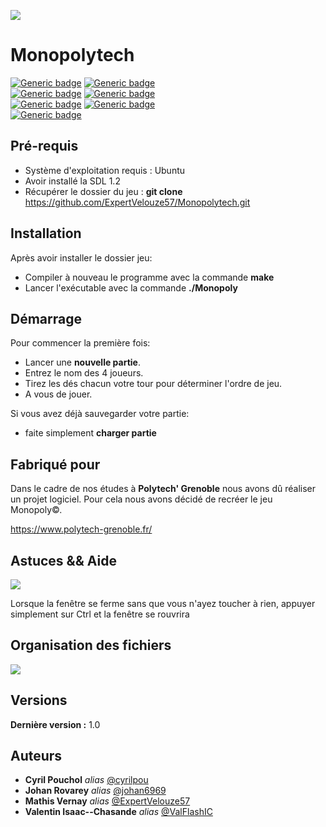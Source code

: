 ![](https://i.imgur.com/tpSdT3S.png)

# Monopolytech
[![Generic badge](https://img.shields.io/badge/Type-Game-black.svg)]()
[![Generic badge](https://img.shields.io/badge/Players-4-black.svg)]()
<br/>
[![Generic badge](https://img.shields.io/badge/Language-C-green.svg)](https://fr.wikipedia.org/wiki/C_(langage))
[![Generic badge](https://img.shields.io/badge/Made_With-SDL_1.2.15-green.svg)](https://www.libsdl.org/download-1.2.php)
<br/>
[![Generic badge](https://img.shields.io/badge/Helped_by-OpenClassrooms_for_SDL-red.svg)](https://openclassrooms.com/fr/courses/19980-apprenez-a-programmer-en-c/17117-installation-de-la-sdl)
[![Generic badge](https://img.shields.io/badge/Helped_by-OpenClassrooms_for_use_GITHUB-red.svg)](https://openclassrooms.com/fr/courses/2342361-gerez-votre-code-avec-git-et-github)
<br/>
[![Generic badge](https://img.shields.io/badge/Run_on-Ubuntu_18.04.4-blank.svg)](https://ubuntu-fr.org/)

## Pré-requis
- Système d'exploitation requis : Ubuntu
- Avoir installé la SDL 1.2
- Récupérer le dossier du jeu : <b/>git clone</b> https://github.com/ExpertVelouze57/Monopolytech.git

## Installation
Après avoir installer le dossier jeu:
* Compiler à nouveau le programme avec la commande **make**
* Lancer l'exécutable avec la commande **./Monopoly**




## Démarrage

Pour commencer la première fois:
* Lancer une **nouvelle partie**.
* Entrez le nom des 4 joueurs.
* Tirez les dés chacun votre tour pour déterminer l'ordre de jeu.
* A vous de jouer.

Si vous avez déjà sauvegarder votre partie:
* faite simplement **charger partie**

## Fabriqué pour

Dans le cadre de nos études à **Polytech' Grenoble** nous avons dû réaliser un projet logiciel. Pour cela nous avons décidé de recréer le jeu Monopoly&copy;.

https://www.polytech-grenoble.fr/

## Astuces && Aide 
![](https://i.imgur.com/kjUS7Up.png)

Lorsque la fenêtre se ferme sans que vous n'ayez toucher à rien, appuyer simplement sur Ctrl et la fenêtre se rouvrira

## Organisation des fichiers
![](https://i.imgur.com/UvEP4Dr.png)



## Versions
**Dernière version :** 1.0


## Auteurs
* **Cyril Pouchol** _alias_ [@cyrilpou](https://github.com/cyrilpou)
* **Johan Rovarey** _alias_ [@johan6969](https://github.com/johan6969)
* **Mathis Vernay** _alias_ [@ExpertVelouze57](https://github.com/ExpertVelouze57)
* **Valentin Isaac--Chasande** _alias_ [@ValFlashIC](https://github.com/ValFlashIC)
